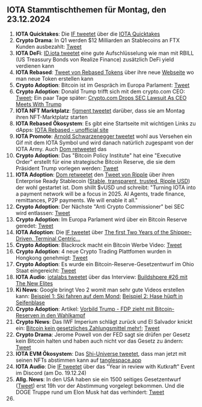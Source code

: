 ## IOTA Stammtischthemen für Montag, den 23.12.2024

1. **IOTA Quicktakes**: Die [IF tweetet](https://x.com/iota/status/1868597020207755336) über die [IOTA Quicktakes]()
2. **Crypto Drama**: In Q1 werden $12 Milliarden an Stablecoins an FTX Kunden ausbezahlt: [Tweet](https://x.com/Ashcryptoreal/status/1868723513668124761)
3. **IOTA DeFi**: [ID.iota tweetet](https://x.com/id_iota/status/1868780642047004718) eine gute Aufschlüsselung wie man mit RBILL (US Treassury Bonds von Realize Finance) zusätzlich DeFi yield verdienen kann
4. **IOTA Rebased**: [Tweet von Rebased Tokens](https://x.com/rebased_tokens/status/1868767487342657791) über ihre neue [Webseite](http://rebased-tokens.xyz/) wo man neue Token erstellen kann
5. **Crypto Adoption**: Bitcoin ist im Gespräch im Europa Parlament: [Tweet](https://x.com/BitcoinMagazine/status/1868990416701604224)
6. **Crypto Adoption**: Donald Trump trifft sich mit dem crypto.com CEO: [Tweet](https://x.com/CryptoAvon2626/status/1868981208685945054); Ein paar Tage später: [Crypto.com Drops SEC Lawsuit As CEO Meets With Trump](https://thedefiant.io/news/regulation/crypto-com-drops-sec-lawsuit-as-ceo-meets-with-trump)
7. **IOTA NFT Marktplatz**: [figment tweetet](https://x.com/figment_nfts/status/1869035526877282637) darüber, dass sie am Montag ihren NFT-Marktplatz starten
8. **IOTA Rebased Ökosystem**: Es gibt eine Startseite mit wichtigen Links zu dApps: [IOTA Rebased - unofficial site](https://iotarebased.com/index2.html)
9. **IOTA Promote**: [Arnold Schwarzenegger tweetet](https://x.com/Schwarzenegger/status/1869048184640815324) wohl aus Versehen ein Gif mit dem IOTA Symbol und wird danach natürlich zugespamt von der IOTA Army. Auch [Dom retweetet](https://x.com/DomSchiener/status/1869082032439205962) das
10. **Crypto Adoption**: Das "Bitcoin Policy Institute" hat eine "Executive Order" erstellt für eine strategische Bitcoin Reserve, die sie dem Präsident Trump vorlegen werden: [Tweet](https://x.com/BitcoinMagazine/status/1869102704783716684)
11. **IOTA Adoption**: [Dom retweetet](https://x.com/DomSchiener/status/1869049725997265285) den [Tweet von Ripple](https://x.com/Ripple/status/1869011382852878592) über ihren Enterprise Ready Stablecoin ([Stable, transparent, trusted. Ripple USD](https://ripple.com/solutions/stablecoin/)) der wohl gestartet ist. Dom shillt $vUSD und schreibt: "Turning IOTA into a payment network will be a focus in 2025. AI Agents, trade finance, remittances, P2P payments. We will enable it all."
12. **Crypto Adoption**: Der Nächste "Anti Crypto Commissioner" bei SEC wird entlassen: [Tweet](https://x.com/Vivek4real_/status/1869062059595628962)
13. **Crypto Adoption**: Im Europa Parlament wird über ein Bitcoin Reserve geredet: [Tweet](https://x.com/BitcoinMagazine/status/1868968945421853181)
14. **IOTA Adoption**: Die [IF tweetet](https://x.com/iota/status/1869324786486378537) über [The first Two Years of the Shipper-Driven, Terminal Centric...](https://www.youtube.com/watch?v=Vxp252QP3Y8&t=2189s)
15. **Crypto Adoption**: Blackrock macht ein Bitcoin Werbe Video: [Tweet](https://x.com/WatcherGuru/status/1869134812696687015)
16. **Crypto Adoption**: 4 neue Crypto Trading Plattfomen wurden in Hongkong genehmigt: [Tweet](https://x.com/BitcoinMagazine/status/1869352024036499872)
17. **Crypto Adoption**: Es wurde ein Bitcoin-Reserve-Gesetzentwurf im Ohio Staat eingereicht: [Tweet](https://x.com/BTC_Archive/status/1869148527664021529)
18. **IOTA Audio**: [iotalabs tweetet](https://x.com/iotalabs_/status/1868657460875239928) über das Interview: [Buildshpere #26 mit The New Elites](https://x.com/i/spaces/1OwxWNkwOpAJQ)
19. **Ki News**: Google bringt Veo 2 womit man sehr gute Videos erstellen kann: [Beispiel 1: Ski fahren auf dem Mond](https://x.com/noonescente/status/1869138005925265587); [Beispiel 2: Hase hüpft in Seifenblase](https://x.com/DeryaTR_/status/1869041493752852568)
20. **Crypto Adoption**: Artikel: [Vorbild Trump - FDP zieht mit Bitcoin-Reserven in den Wahlkampf](https://www.btc-echo.de/schlagzeilen/fdp-zieht-mit-bitcoin-reserven-in-den-wahlkampf-197916/?utm_content=buffer8005f&utm_medium=social&utm_source=x.com&utm_campaign=buffer)
21. **Crypto News**: Das IWF Imperium schlägt zurück und El Salvador knickt ein: [Bitcoin kein gesetzliches Zahlungsmittel mehr!](https://www.blocktrainer.de/blog/bitcoin-kein-gesetzliches-zahlungsmittel-mehr); [Tweet](https://x.com/FurkanCCTV/status/1869690582395920589)
22. **Crypto Drama**: Jerome Powell von der FED sagt sie drüfen per Gesetz kein Bitcoin halten und haben auch nicht vor das Gesetz zu ändern: [Tweet](https://x.com/TheRobynHD/status/1869476416095732075)
23. **IOTA EVM Ökosystem**: Das [Shi-Universe tweetet](https://x.com/Shiuniverse/status/1869428047130066956), dass man jetzt mit seinen NFTs abstimmen kann auf [tanglespace.app](https://www.tanglespace.app/)
24. **IOTA Audio**: Die [IF tweetet](https://x.com/iota/status/1868627137403474358) über das "Year in review with Kutkraft" Event im Discord (am Do. 19.12.24)
25. **Allg. News**: In den USA haben sie ein 1500 seitiges Gesetzentwurf ([Tweet](https://x.com/Kristennetten/status/1869457547780141501)) erst 19h vor der Abstimmung vorgelegt bekommen. Und die DOGE Truppe rund um Elon Musk hat das verhindert: [Tweet](https://x.com/MarioNawfal/status/1869423069430771957)
26. 
